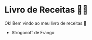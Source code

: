 # Livro de Receitas :man_cook:

Ok! Bem vindo ao meu livro de receitas :cookie:

- Strogonoff de Frango
